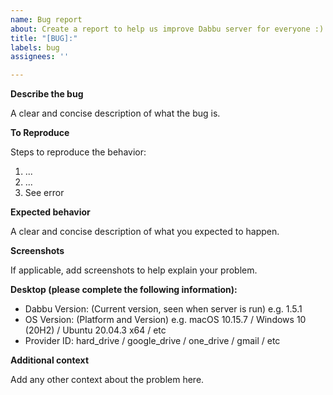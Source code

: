```yaml
---
name: Bug report
about: Create a report to help us improve Dabbu server for everyone :)
title: "[BUG]:"
labels: bug
assignees: ''

---
```


**Describe the bug**

A clear and concise description of what the bug is.

**To Reproduce**

Steps to reproduce the behavior:
1. ...
2. ...
3. See error

**Expected behavior**

A clear and concise description of what you expected to happen.

**Screenshots**

If applicable, add screenshots to help explain your problem.

**Desktop (please complete the following information):**

- Dabbu Version: (Current version, seen when server is run) e.g. 1.5.1
- OS Version: (Platform and Version) e.g. macOS 10.15.7 / Windows 10 (20H2) / Ubuntu 20.04.3 x64 / etc
- Provider ID: hard_drive / google_drive / one_drive / gmail / etc

**Additional context**

Add any other context about the problem here.
